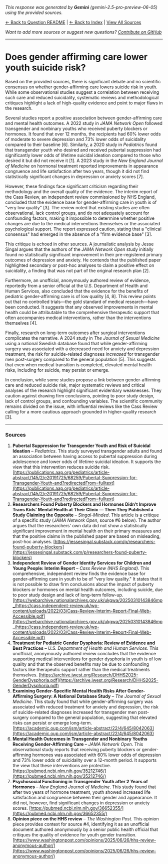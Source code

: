 <!-- 
Generated by: gemini
Model: gemini-2.5-pro-preview-06-05
Prompt type: sources
Generated at: 2025-06-26T20:00:48.763085
-->

*This response was generated by **Gemini** (gemini-2.5-pro-preview-06-05) using the provided sources.*

[← Back to Question README](README.md) | [← Back to Index](../README.md) | [View All Sources](../allsources.md)

*Want to add more sources or suggest new questions? [Contribute on GitHub](https://github.com/justinwest/SuggestedSources)*

---

# Does gender affirming care lower youth suicide risk?

Based on the provided sources, there is significant debate and no scientific consensus on whether gender-affirming care lowers suicide risk in youth. While some observational studies suggest a correlation between receiving such care and reduced suicidality, systematic reviews and methodological critiques highlight a lack of high-quality evidence and point to major flaws in the research.

Several studies report a positive association between gender-affirming care and mental health outcomes. A 2022 study in *JAMA Network Open* followed transgender and nonbinary youths who received puberty blockers or hormones. It found that over 12 months, the recipients had 60% lower odds of moderate to severe depression and 73% lower odds of suicidality compared to their baseline [6]. Similarly, a 2020 study in *Pediatrics* found that transgender youth who desired and received pubertal suppression had significantly lower odds of lifetime suicidal ideation compared to those who desired it but did not receive it [1]. A 2023 study in the *New England Journal of Medicine* on hormonal treatment reported improvements in appearance congruence and life satisfaction after two years, though it did not find statistically significant changes in depression or anxiety scores [7].

However, these findings face significant criticism regarding their methodology and the overall quality of the evidence. The interim report of the Cass Review, an independent review commissioned by NHS England, concluded that the evidence base for gender-affirming care in youth is of "very low quality" [3]. The review noted that existing studies are often observational, lack control groups, and do not adequately account for confounding factors, making it impossible to determine whether positive changes are due to the medical interventions themselves or the associated psychological support. The report expressed caution, stating that a "clinical consensus" had emerged in the absence of a "firm evidence base" [3].

This critique is echoed in other sources. A journalistic analysis by Jesse Singal argues that the authors of the *JAMA Network Open* study initially found no statistically significant improvement in their pre-registered primary outcomes of depression and anxiety. He contends that the published paper highlighted secondary or post-hoc analyses to claim a positive effect on suicidality, a finding that was not part of the original research plan [2].

Furthermore, an unofficial, anonymously authored review of evidence, reportedly from a senior official at the U.S. Department of Health and Human Services, also concluded that the evidence for the benefits of pediatric gender-affirming care is of low quality [4, 8]. This review points out that no controlled trials—the gold standard of medical research—have been conducted. It suggests that any observed improvements in mental health could be attributable to the comprehensive therapeutic support that often accompanies medical interventions, rather than the interventions themselves [4].

Finally, research on long-term outcomes after surgical interventions complicates the narrative. A 2024 study in *The Journal of Sexual Medicine* using a national Swedish database found that while gender-affirming surgery was associated with a decreased need for anxiety and depression treatment, the risk for suicide-related diagnoses *increased* for transgender men post-surgery compared to the general population [5]. This suggests that even when medical transition is completed, elevated mental health risks, including for suicide, may persist or emerge.

In conclusion, while some studies propose a link between gender-affirming care and reduced suicide risk, major systematic reviews and critical analyses of the research highlight significant evidentiary weaknesses. They caution against drawing firm conclusions, pointing to poor study design, lack of control groups, and confounding variables. The scientific community remains divided on the issue, with influential reviews like the Cass Review calling for a more cautious approach grounded in higher-quality research [3].

***

### Sources

1.  **Pubertal Suppression for Transgender Youth and Risk of Suicidal Ideation** – *Pediatrics*. This study surveyed transgender adults and found an association between having access to pubertal suppression during adolescence and lower odds of lifetime suicidal ideation. It supports the view that this intervention reduces suicide risk. [https://publications.aap.org/pediatrics/article-abstract/145/2/e20191725/68259/Pubertal-Suppression-for-Transgender-Youth-and?redirectedFrom=fulltext](https://publications.aap.org/pediatrics/article-abstract/145/2/e20191725/68259/Pubertal-Suppression-for-Transgender-Youth-and?redirectedFrom=fulltext)
2.  **Researchers Found Puberty Blockers and Hormones Didn’t Improve Trans Kids’ Mental Health at Their Clinic — Then They Published a Study Claiming the Opposite** – *Singal-Minded*. This article is a critique of a specific study (*JAMA Network Open*, source #6 below). The author argues that the researchers' own data did not show a statistically significant improvement in mental health on their primary measures and that the positive claims in the published paper are based on misleading, post-hoc analyses. [https://jessesingal.substack.com/p/researchers-found-puberty-blockers](https://jessesingal.substack.com/p/researchers-found-puberty-blockers)
3.  **Independent Review of Gender Identity Services for Children and Young People: Interim Report** – *Cass Review (NHS England)*. This comprehensive, independent review finds the evidence base for gender-affirming care in youth to be of "very low quality." It states that it is not possible to draw firm conclusions about the impact of puberty blockers or hormones on mental health outcomes, including suicide, due to poor study design and lack of long-term follow-up. [https://webarchive.nationalarchives.gov.uk/ukgwa/20250310143846mp_/https://cass.independent-review.uk/wp-content/uploads/2022/03/Cass-Review-Interim-Report-Final-Web-Accessible.pdf](https://webarchive.nationalarchives.gov.uk/ukgwa/20250310143846mp_/https://cass.independent-review.uk/wp-content/uploads/2022/03/Cass-Review-Interim-Report-Final-Web-Accessible.pdf)
4.  **Treatment for Pediatric Gender Dysphoria: Review of Evidence and Best Practices** – *U.S. Department of Health and Human Services*. This unofficial, anonymously authored review concludes that the evidence supporting medical interventions for gender dysphoria in youth is of low quality and that the observed benefits may be due to confounding factors like therapeutic support rather than the medical treatments themselves. [https://archive.jwest.org/Research/DHHS2025-GenderDysphoria.pdf](https://archive.jwest.org/Research/DHHS2025-GenderDysphoria.pdf)
5.  **Examining Gender-Specific Mental Health Risks After Gender-Affirming Surgery: A National Database Study** – *The Journal of Sexual Medicine*. This study found that while gender-affirming surgery was associated with reduced treatment for anxiety and depression, the risk of suicide-related diagnoses increased for transgender men post-surgery compared to the general population, suggesting that elevated risks can persist or emerge long-term. [https://academic.oup.com/jsm/article-abstract/22/4/645/8042063](https://academic.oup.com/jsm/article-abstract/22/4/645/8042063)
6.  **Mental Health Outcomes in Transgender and Nonbinary Youths Receiving Gender-Affirming Care** – *JAMA Network Open*. This observational study reports that receiving puberty blockers or gender-affirming hormones was associated with 60% lower odds of depression and 73% lower odds of suicidality over a 12-month period. It supports the view that these interventions are protective. [https://pubmed.ncbi.nlm.nih.gov/35212746/](https://pubmed.ncbi.nlm.nih.gov/35212746/)
7.  **Psychosocial Functioning in Transgender Youth after 2 Years of Hormones** – *New England Journal of Medicine*. This study found that after two years of hormone treatment, youth showed increased life satisfaction and congruence between their gender and appearance. It did not, however, find significant changes in depression or anxiety scores. [https://pubmed.ncbi.nlm.nih.gov/36652355/](https://pubmed.ncbi.nlm.nih.gov/36652355/)
8.  **Opinion piece on the HHS review** – *The Washington Post*. This opinion piece provides context for source #4, identifying it as an unofficial document authored anonymously by a senior public health official that critiques the quality of evidence for youth gender transition. [https://www.washingtonpost.com/opinions/2025/06/26/hhs-review-anonymous-author/](https://www.washingtonpost.com/opinions/2025/06/26/hhs-review-anonymous-author/)